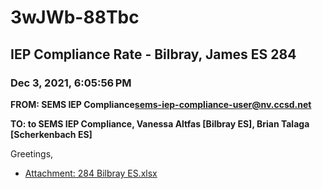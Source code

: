 # 3wJWb-88Tbc
## IEP Compliance Rate - Bilbray, James ES 284
### Dec 3, 2021, 6:05:56 PM
**FROM: SEMS IEP Compliance<sems-iep-compliance-user@nv.ccsd.net>**

**TO: to SEMS IEP Compliance, Vanessa Altfas [Bilbray ES], Brian Talaga [Scherkenbach ES]**


Greetings,  





* [Attachment: 284 Bilbray ES.xlsx](3wJWb-88Tbc-attachment-1.xlsx)

